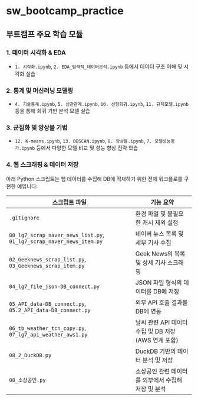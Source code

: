 ﻿# sw_bootcamp_practice
##  부트캠프 주요 학습 모듈

### 1. 데이터 시각화 & EDA
- `1. 시각화.ipynb`, `2. EDA_탐색적_데이터분석.ipynb` 등에서 데이터 구조 이해 및 시각화 실습

### 2. 통계 및 머신러닝 모델링
- `4. 기술통계.ipynb`, `5. 상관관계.ipynb`, `10. 선형회귀.ipynb`, `11. 규제모델.ipynb` 등을 통해 회귀 기반 분석 모델 실습

### 3. 군집화 및 앙상블 기법
- `12. K-means.ipynb`, `13. DBSCAN.ipynb`, `8. 앙상블.ipynb`, `7. 모델성능평가.ipynb` 등에서 다양한 모델 비교 및 성능 향상 전략 학습

### 4. 웹 스크래핑 & 데이터 저장
아래 Python 스크립트는 웹 데이터를 수집해 DB에 적재하기 위한 전체 워크플로를 구현한 예입니다:

| 스크립트 파일 | 기능 요약 |
|---------------|-----------|
| `.gitignore` | 환경 파일 및 불필요한 캐시 제외 설정 |
| `00_lg7_scrap_naver_news_list.py`, `01_lg7_scrap_naver_news_item.py` | 네이버 뉴스 목록 및 세부 기사 수집 |
| `02_Geeknews_scrap_list.py`, `03_Geeknews_scrap_item.py` | Geek News의 목록 및 상세 기사 스크래핑 |
| `04_lg7_file_json-DB_connect.py` | JSON 파일 형식의 데이터를 DB에 저장 |
| `05_API_data-DB_connect.py`, `05.2_API_data-DB_connect.py` | 외부 API 호출 결과를 DB에 연동 |
| `06_tb_weather_tcn_copy.py`, `07_lg7_api_weather_aws1.py` | 날씨 관련 API 데이터 수집 및 DB 저장 (AWS 연계 포함) |
| `08_2_DuckDB.py` | DuckDB 기반의 데이터 분석 및 저장 |
| `08_소상공인.py` | 소상공인 관련 데이터를 외부에서 수집해 저장 및 분석 |
